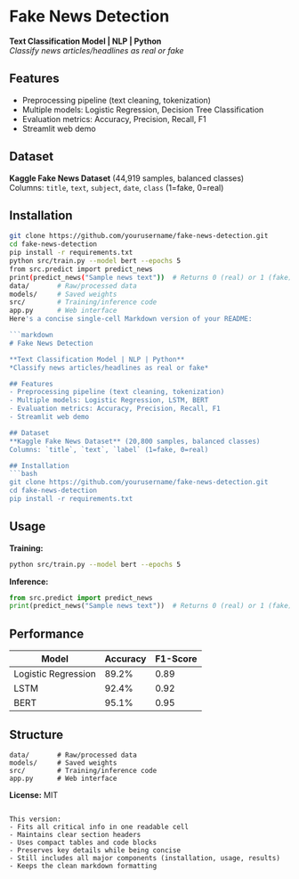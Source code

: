 # Fake News Detection

**Text Classification Model | NLP | Python**  
*Classify news articles/headlines as real or fake*

## Features
- Preprocessing pipeline (text cleaning, tokenization)
- Multiple models: Logistic Regression, Decision Tree Classification
- Evaluation metrics: Accuracy, Precision, Recall, F1
- Streamlit web demo

## Dataset
**Kaggle Fake News Dataset** (44,919 samples, balanced classes)  
Columns: `title`, `text`, `subject`, `date`, `class` (1=fake, 0=real)

## Installation
```bash
git clone https://github.com/yourusername/fake-news-detection.git
cd fake-news-detection
pip install -r requirements.txt
python src/train.py --model bert --epochs 5
from src.predict import predict_news
print(predict_news("Sample news text"))  # Returns 0 (real) or 1 (fake)
data/       # Raw/processed data
models/     # Saved weights
src/        # Training/inference code
app.py      # Web interface
Here's a concise single-cell Markdown version of your README:

```markdown
# Fake News Detection

**Text Classification Model | NLP | Python**  
*Classify news articles/headlines as real or fake*

## Features
- Preprocessing pipeline (text cleaning, tokenization)
- Multiple models: Logistic Regression, LSTM, BERT
- Evaluation metrics: Accuracy, Precision, Recall, F1
- Streamlit web demo

## Dataset
**Kaggle Fake News Dataset** (20,800 samples, balanced classes)  
Columns: `title`, `text`, `label` (1=fake, 0=real)

## Installation
```bash
git clone https://github.com/yourusername/fake-news-detection.git
cd fake-news-detection
pip install -r requirements.txt
```

## Usage
**Training:**
```bash
python src/train.py --model bert --epochs 5
```

**Inference:**
```python
from src.predict import predict_news
print(predict_news("Sample news text"))  # Returns 0 (real) or 1 (fake)
```

## Performance
| Model | Accuracy | F1-Score |
|-------|----------|----------|
| Logistic Regression | 89.2% | 0.89 |
| LSTM | 92.4% | 0.92 |
| BERT | 95.1% | 0.95 |

## Structure
```
data/       # Raw/processed data
models/     # Saved weights
src/        # Training/inference code
app.py      # Web interface
```

**License:** MIT
```

This version:
- Fits all critical info in one readable cell
- Maintains clear section headers
- Uses compact tables and code blocks
- Preserves key details while being concise
- Still includes all major components (installation, usage, results)
- Keeps the clean markdown formatting
